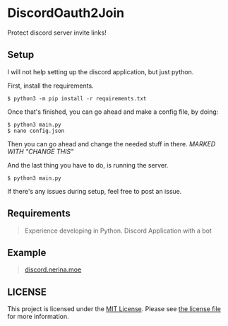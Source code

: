 
#  DiscordOauth2Join

Protect discord server invite links!

## Setup
I will not help setting up the discord application, but just python.

First, install the requirements.
```
$ python3 -m pip install -r requirements.txt
```
Once that's finished, you can go ahead and make a config file, by doing:
```
$ python3 main.py
$ nano config.json
```
Then you can go ahead and change the needed stuff in there. _MARKED WITH "CHANGE THIS"_

And the last thing you have to do, is running the server.
```
$ python3 main.py
```
If there's any issues during setup, feel free to post an issue.



## Requirements

> Experience developing in Python.
> Discord Application with a bot

  

## Example

> [discord.nerina.moe](https://discord.nerina.moe)

  

##  LICENSE

This project is licensed under the [MIT License](https://tldrlegal.com/license/mit-license). 
Please see [the license file](LICENSE) for more information.
